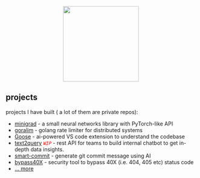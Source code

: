 <div id="header" align="center">
  <img src="https://media.giphy.com/media/hRRM9D2wGVuxOz1RmZ/giphy.gif" width="200"/>
</div>

## projects
projects I have built ( a lot of them are private repos):

- [minigrad](https://github.com/0verread/minigrad) - a small neural networks library with PyTorch-like API
- [goralim](https://github.com/0verread/goralim) - golang rate limiter for distributed systems
- [Goose](https://github.com/0verread/goose) - ai-powered VS code extension to understand the codebase
- [text2query](https://github.com/0verread/text2query) <code style="color : red">*WIP*</code> - rest API for teams to build internal chatbot to get in-depth data insights.
- [smart-commit](https://github.com/0verread/smart-commit) - generate git commit message using AI
- [bypass40X](https://github.com/0verread/bypass40X) - security tool to bypass 40X (i.e. 404, 405 etc) status code
- [... more](https://subhajitdas.me)
